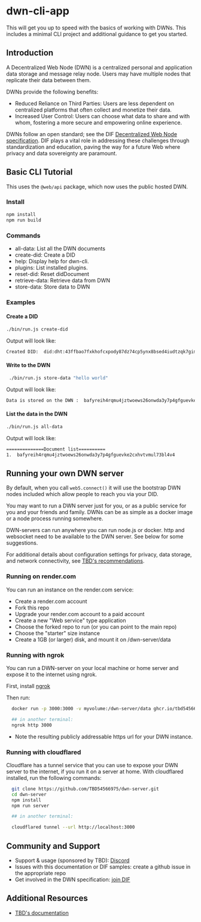 # dwn-cli-app

This will get you up to speed with the basics of working with DWNs. This includes a minimal CLI project and additional guidance to get you started.

## Introduction

A Decentralized Web Node (DWN) is a centralized personal and application data storage and message relay node. Users may have multiple nodes that replicate their data between them.

DWNs provide the following benefits:

- Reduced Reliance on Third Parties: Users are less dependent on centralized platforms that often collect and monetize their data.
- Increased User Control: Users can choose what data to share and with whom, fostering a more secure and empowering online experience.

DWNs follow an open standard; see the DIF [Decentralized Web Node specification](https://identity.foundation/decentralized-web-node/spec/). DIF plays a vital role in addressing these challenges through standardization and education, paving the way for a future Web where privacy and data sovereignty are paramount.

## Basic CLI Tutorial

This uses the `@web/api` package, which now uses the public hosted DWN.

### Install

```bash
npm install
npm run build
```

### Commands

- all-data: List all the DWN documents
- create-did: Create a DID
- help: Display help for dwn-cli.
- plugins: List installed plugins.
- reset-did: Reset didDocument
- retrieve-data: Retrieve data from DWN
- store-data: Store data to DWN

### Examples

#### Create a DID

```sh
./bin/run.js create-did
```

Output will look like:

```sh
Created DID:  did:dht:43ffbao7fxkhofcxpody87dz74cp5ynx8bsed4iudtzqk7gimewy
```

#### Write to the DWN

```sh
 ./bin/run.js store-data "hello world"
```

Output will look like:

```sh
Data is stored on the DWN :  bafyreih4rqmu4jztwoews26onwda3y7p4gfguevke2cxhvtvmul73bl4v4
```

#### List the data in the DWN

```sh
./bin/run.js all-data
```

Output will look like:

```sh
==============Document list==========
1.  bafyreih4rqmu4jztwoews26onwda3y7p4gfguevke2cxhvtvmul73bl4v4

```

## Running your own DWN server

By default, when you call `web5.connect()` it will use the bootstrap DWN nodes included which allow people to reach you via your DID.

You may want to run a DWN server just for you, or as a public service for you and your friends and family. DWNs can be as simple as a docker image or a node process running somewhere.

DWN-servers can run anywhere you can run node.js or docker. http and websocket need to be available to the DWN server. See below for some suggestions.

For additional details about configuration settings for privacy, data storage, and network connectivity, see [TBD's recommendations](https://github.com/TBD54566975/dwn-server/blob/main/README.md).

### Running on render.com

You can run an instance on the render.com service:

- Create a render.com account
- Fork this repo
- Upgrade your render.com account to a paid account
- Create a new "Web service" type application
- Choose the forked repo to run (or you can point to the main repo)
- Choose the "starter" size instance
- Create a 1GB (or larger) disk, and mount it on /dwn-server/data

### Running with ngrok

You can run a DWN-server on your local machine or home server and expose it to the internet using ngrok.

First, install [ngrok](https://ngrok.com/download)

Then run:

```bash
  docker run -p 3000:3000 -v myvolume:/dwn-server/data ghcr.io/tbd54566975/dwn-server:main

  ## in another terminal:
  ngrok http 3000
```

- Note the resulting publicly addressable https url for your DWN instance.

### Running with cloudflared

Cloudflare has a tunnel service that you can use to expose your DWN server to the internet, if you run it on a server at home. With cloudflared installed, run the following commands:

```sh
  git clone https://github.com/TBD54566975/dwn-server.git
  cd dwn-server
  npm install
  npm run server

  ## in another terminal:

  cloudflared tunnel --url http://localhost:3000
```

## Community and Support

- Support & usage (sponsored by TBD): [Discord](https://discord.gg/tbd)
- Issues with this documentation or DIF samples: create a github issue in the appropriate repo
- Get involved in the DWN specification: [join DIF](https://identity.foundation/join/)

## Additional Resources

- [TBD's documentation](https://developer.tbd.website/docs/web5/build/decentralized-web-nodes/web5-connect)
